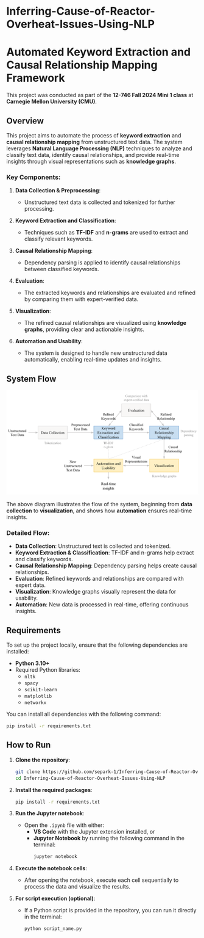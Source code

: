 # Inferring-Cause-of-Reactor-Overheat-Issues-Using-NLP
<!-- 
README.md for the project: Inferring Causes of Reactor Overheat Issues Using NLP
GitHub Repository: https://github.com/separk-1/Inferring-Cause-of-Reactor-Overheat-Issues-Using-NLP 
-->

# Automated Keyword Extraction and Causal Relationship Mapping Framework

This project was conducted as part of the **12-746 Fall 2024 Mini 1 class** at **Carnegie Mellon University (CMU)**.

## Overview

This project aims to automate the process of **keyword extraction** and **causal relationship mapping** from unstructured text data. The system leverages **Natural Language Processing (NLP)** techniques to analyze and classify text data, identify causal relationships, and provide real-time insights through visual representations such as **knowledge graphs**.

### Key Components:

1. **Data Collection & Preprocessing**:
   - Unstructured text data is collected and tokenized for further processing.

2. **Keyword Extraction and Classification**:
   - Techniques such as **TF-IDF** and **n-grams** are used to extract and classify relevant keywords.

3. **Causal Relationship Mapping**:
   - Dependency parsing is applied to identify causal relationships between classified keywords.

4. **Evaluation**:
   - The extracted keywords and relationships are evaluated and refined by comparing them with expert-verified data.

5. **Visualization**:
   - The refined causal relationships are visualized using **knowledge graphs**, providing clear and actionable insights.

6. **Automation and Usability**:
   - The system is designed to handle new unstructured data automatically, enabling real-time updates and insights.

## System Flow

![System Architecture](image/framework.png)

The above diagram illustrates the flow of the system, beginning from **data collection** to **visualization**, and shows how **automation** ensures real-time insights.

### Detailed Flow:

- **Data Collection**: Unstructured text is collected and tokenized.
- **Keyword Extraction & Classification**: TF-IDF and n-grams help extract and classify keywords.
- **Causal Relationship Mapping**: Dependency parsing helps create causal relationships.
- **Evaluation**: Refined keywords and relationships are compared with expert data.
- **Visualization**: Knowledge graphs visually represent the data for usability.
- **Automation**: New data is processed in real-time, offering continuous insights.

## Requirements

To set up the project locally, ensure that the following dependencies are installed:

- **Python 3.10+**
- Required Python libraries:
  - `nltk`
  - `spacy`
  - `scikit-learn`
  - `matplotlib`
  - `networkx`

You can install all dependencies with the following command:

```bash
pip install -r requirements.txt
```

## How to Run

<!-- Step-by-step guide for running the project locally -->

1. **Clone the repository**:
   <!-- Clone the project from the GitHub repository using the following command -->
   ```bash
   git clone https://github.com/separk-1/Inferring-Cause-of-Reactor-Overheat-Issues-Using-NLP.git
   cd Inferring-Cause-of-Reactor-Overheat-Issues-Using-NLP
   ```

2. **Install the required packages**:
    <!-- Install the dependencies listed in the `requirements.txt` file -->
    ```bash
    pip install -r requirements.txt
    ```

3. **Run the Jupyter notebook**:
   <!-- Open the `.ipynb` file using Jupyter Notebook or VS Code -->
   - Open the `.ipynb` file with either:
     - **VS Code** with the Jupyter extension installed, or
     - **Jupyter Notebook** by running the following command in the terminal:
       ```bash
       jupyter notebook
       ```

4. **Execute the notebook cells**:
   <!-- Instructions to run the cells in the notebook -->
   - After opening the notebook, execute each cell sequentially to process the data and visualize the results.

5. **For script execution (optional)**:
   <!-- Instructions for running the Python script, if available -->
   - If a Python script is provided in the repository, you can run it directly in the terminal:
     ```bash
     python script_name.py
     ```